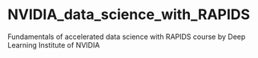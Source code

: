 # NVIDIA_data_science_with_RAPIDS
Fundamentals of accelerated data science with RAPIDS course by Deep Learning Institute of NVIDIA
